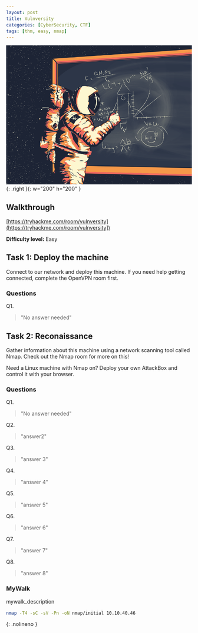 ```yaml
---
layout: post
title: Vulnversity
categories: [CyberSecurity, CTF]
tags: [thm, easy, nmap]
---
```


![vulnversity](./assets/vulnversity.png){: .right }{: w="200" h="200" }

## Walkthrough
[https://tryhackme.com/room/vulnversity](https://tryhackme.com/room/vulnversity])

**Difficulty level:** Easy

## Task 1: Deploy the machine
Connect to our network and deploy this machine. If you need help getting connected, complete the OpenVPN room first.


### Questions

Q1. 

> "No answer needed"


## Task 2: Reconaissance

Gather information about this machine using a network scanning tool called Nmap. Check out the Nmap room for more on this!

Need a Linux machine with Nmap on? Deploy your own AttackBox and control it with your browser.

### Questions

Q1. 

> "No answer needed"

Q2. 

> "answer2"

Q3. 

> "answer 3"

Q4. 

> "answer 4" 

Q5. 

> "answer 5"

Q6. 

> "answer 6"

Q7. 

> "answer 7"

Q8. 

> "answer 8"

### MyWalk

mywalk_description

```bash
nmap -T4 -sC -sV -Pn -oN nmap/initial 10.10.40.46
```
{: .nolineno }
